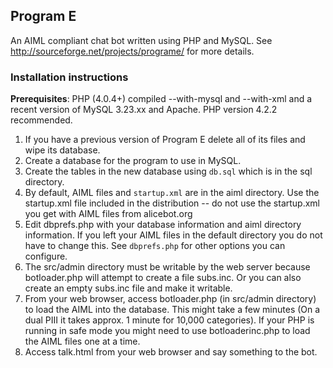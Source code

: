 ## Program E

An AIML compliant chat bot written using PHP and MySQL.
See http://sourceforge.net/projects/programe/ for more details.

### Installation instructions

**Prerequisites**: PHP (4.0.4+) compiled --with-mysql and --with-xml and a recent version of MySQL 3.23.xx and Apache. PHP version 4.2.2 recommended.
1. If you have a previous version of Program E delete all of its files and wipe its database.
2. Create a database for the program to use in MySQL.
3. Create the tables in the new database using `db.sql` which is in the sql directory.
4. By default, AIML files and `startup.xml` are in the aiml directory. Use the startup.xml file included in the distribution -- do not use the startup.xml you get with AIML files from alicebot.org
5. Edit dbprefs.php with your database information and aiml directory information. If you left your AIML files in the default directory you do not have to change this. See `dbprefs.php` for other options you can configure.
6. The src/admin directory must be writable by the web server because botloader.php 
  will attempt to create a file subs.inc. Or you can also create an empty subs.inc 
  file and make it writable.
7. From your web browser, access botloader.php (in src/admin directory) to load the AIML into the database. This might take a few minutes (On a dual PIII it takes approx. 1 minute for 10,000 categories). If your PHP is running in safe mode you might need to use botloaderinc.php to load the AIML files one at a time.
8. Access talk.html from your web browser and say something to the bot.


